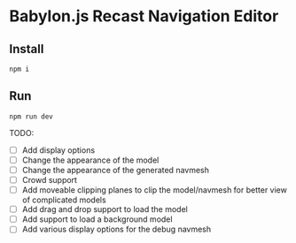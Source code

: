 # Babylon.js Recast Navigation Editor

## Install

`npm i`

## Run

`npm run dev`

TODO:
- [ ] Add display options
- [ ] Change the appearance of the model
- [ ] Change the appearance of the generated navmesh
- [ ] Crowd support
- [ ] Add moveable clipping planes to clip the model/navmesh for better view of complicated models
- [ ] Add drag and drop support to load the model
- [ ] Add support to load a background model
- [ ] Add various display options for the debug navmesh
